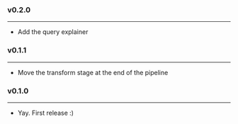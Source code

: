 ### v0.2.0

---

- Add the query explainer

### v0.1.1

---

- Move the transform stage at the end of the pipeline

### v0.1.0

---

- Yay. First release :)
